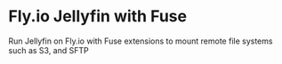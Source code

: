 # Fly.io Jellyfin with Fuse

Run Jellyfin on Fly.io with Fuse extensions to mount remote file systems such as S3, and SFTP

